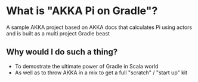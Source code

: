 # What is "AKKA Pi on Gradle"?

A sample AKKA project based on AKKA docs that calculates Pi using actors and is built as a multi project Gradle beast

## Why would I do such a thing?

+ To demostrate the ultimate power of Gradle in Scala world
+ As well as to throw AKKA in a mix to get a full "scratch" / "start up" kit

